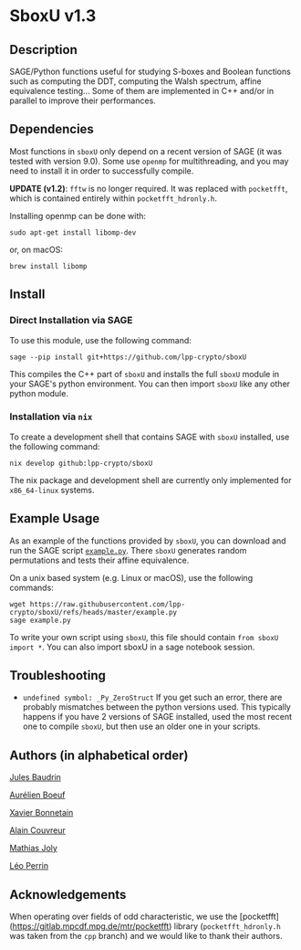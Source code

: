 # SboxU v1.3

## Description

SAGE/Python functions useful for studying S-boxes and Boolean
functions such as computing the DDT, computing the Walsh spectrum,
affine equivalence testing... Some of them are implemented in C++
and/or in parallel to improve their performances.


## Dependencies

Most functions in `sboxU` only depend on a recent version of SAGE (it was tested with
version 9.0). Some use `openmp` for multithreading, and you may need to install it in order to successfully compile. 

**UPDATE (v1.2)**: `fftw` is no longer required. It was replaced with `pocketfft`, which is contained entirely within `pocketfft_hdronly.h`.

Installing openmp can be done with:

    sudo apt-get install libomp-dev

or, on macOS:

    brew install libomp


## Install

### Direct Installation via SAGE

To use this module, use the following command:

    sage --pip install git+https://github.com/lpp-crypto/sboxU

This compiles the C++ part of `sboxU` and installs the full `sboxU` module
in your SAGE's python environment. You can then import `sboxU` like
any other python module.

### Installation via `nix`

To create a development shell that contains SAGE with `sboxU` installed, use the following command:

    nix develop github:lpp-crypto/sboxU

The nix package and development shell are currently only implemented for `x86_64-linux` systems.

## Example Usage

As an example of the functions provided by `sboxU`, you can download and run the SAGE script [`example.py`](https://raw.githubusercontent.com/lpp-crypto/sboxU/refs/heads/master/example.py).
There `sboxU` generates random permutations and tests their affine
equivalence.

On a unix based system (e.g. Linux or macOS), use the following commands:

    wget https://raw.githubusercontent.com/lpp-crypto/sboxU/refs/heads/master/example.py
    sage example.py


To write your own script using `sboxU`, this file should contain `from sboxU import *`.
You can also import sboxU in a sage notebook session.


## Troubleshooting

- `undefined symbol: _Py_ZeroStruct` If you get such an error, there
  are probably mismatches between the python versions used. This
  typically happens if you have 2 versions of SAGE installed, used the
  most recent one to compile `sboxU`, but then use an older one in
  your scripts.

## Authors (in alphabetical order)

[Jules Baudrin](https://who.paris.inria.fr/Jules.Baudrin/)

[Aurélien Boeuf](https://who.paris.inria.fr/Aurelien.Boeuf/)

[Xavier Bonnetain](https://bonneta.in/)

[Alain Couvreur](http://www.lix.polytechnique.fr/Labo/Alain.Couvreur/)

[Mathias Joly](https://github.com/MathiasJoly)

[Léo Perrin](https://who.paris.inria.fr/Leo.Perrin/)

## Acknowledgements

When operating over fields of odd characteristic, we use the [pocketfft] (https://gitlab.mpcdf.mpg.de/mtr/pocketfft) library (`pocketfft_hdronly.h` was taken from the `cpp` branch) and we would like to thank their authors.

